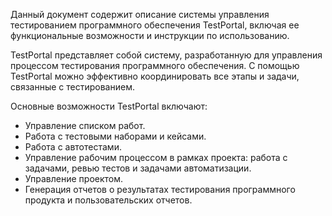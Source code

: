 Данный документ содержит описание системы управления тестированием программного обеспечения TestPortal, включая ее функциональные возможности и инструкции по использованию.<br>

TestPortal представляет собой систему, разработанную для управления процессом тестирования программного обеспечения. С помощью TestPortal можно эффективно 
координировать все этапы и задачи, связанные с тестированием.<br>

Основные возможности TestPortal включают:

* Управление списком работ.
* Работа с тестовыми наборами и кейсами.
* Работа с автотестами. 
* Управление рабочим процессом в рамках проекта: работа с задачами, ревью тестов и задачами автоматизации. 
* Управление проектом. 
* Генерация отчетов о результатах тестирования программного продукта и пользовательских отчетов.<br>